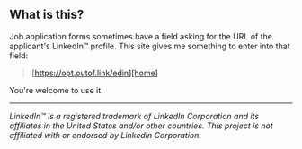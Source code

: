 ## What is this?

Job application forms sometimes have a field asking for the URL of the
applicant's LinkedIn™ profile. This site gives me something to enter into that
field:

> [https://opt.outof.link/edin][home]

You're welcome to use it.


  [home]: https://opt.outof.link/edin

---

*LinkedIn™ is a registered trademark of LinkedIn Corporation and its affiliates
in the United States and/or other countries. This project is not affiliated with
or endorsed by LinkedIn Corporation.*
